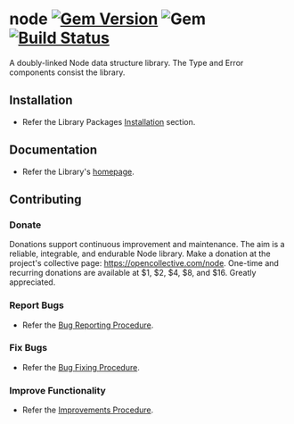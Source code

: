 # node [![Gem Version](https://badge.fury.io/rb/node.svg)](https://badge.fury.io/rb/node) ![Gem](https://img.shields.io/gem/dt/node) [![Build Status](https://travis-ci.com/Diligent-Software-LLC/node.svg?branch=master)](https://travis-ci.com/Diligent-Software-LLC/node)

A doubly-linked Node data structure library. The Type and Error components
 consist the library.

## Installation

- Refer the Library Packages 
[Installation](https://docs.diligentsoftware.org/node-1/packages#library_installation) 
section.

## Documentation

- Refer the Library's [homepage](https://docs.diligentsoftware.org/node).

## Contributing

### Donate

Donations support continuous improvement and maintenance. The aim is a reliable,
integrable, and endurable Node library. Make a donation at the project's 
collective page: https://opencollective.com/node. One-time and recurring 
donations are available at $1, $2, $4, $8, and $16. Greatly appreciated.

### Report Bugs

- Refer the [Bug Reporting Procedure](https://github.com/Diligent-Software-LLC/node/issues/3).

### Fix Bugs

- Refer the [Bug Fixing Procedure](https://github.com/Diligent-Software-LLC/node/issues/4).

### Improve Functionality

- Refer the [Improvements Procedure](https://github.com/Diligent-Software-LLC/node/issues/5).
